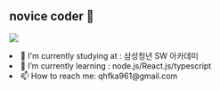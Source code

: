 ## novice coder 👋

<!--
**gittidev/gittidev** is a ✨ _special_ ✨ repository because its `README.md` (this file) appears on your GitHub profile.

Here are some ideas to get you started:

- 🔭 I’m currently working on ...
- 🌱 I’m currently learning ...
- 👯 I’m looking to collaborate on ...
- 🤔 I’m looking for help with ...
- 💬 Ask me about ...
- 📫 How to reach me: ...
- 😄 Pronouns: ...
- ⚡ Fun fact: ...
-->
<p>
  <a href="https://skillicons.dev">
    <img src="https://skillicons.dev/icons?i=html,css,js,git,vue,django" />
  </a>
</p>



<p>
 <li>🔭 I'm currently studying at : 삼성청년 SW 아카데미</li>
 <li>🌱 I’m currently learning : node.js/React.js/typescript</li>
 <li>📫 How to reach me: qhfka961@gmail.com</li>
</p>




